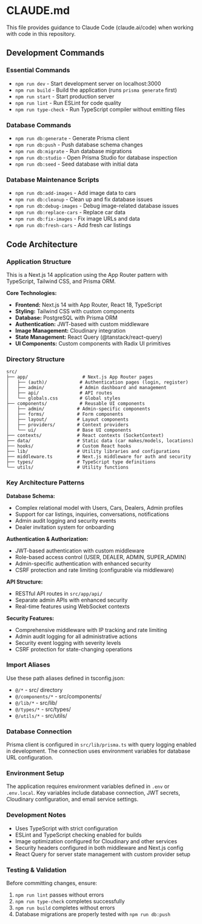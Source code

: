 # CLAUDE.md

This file provides guidance to Claude Code (claude.ai/code) when working with code in this repository.

## Development Commands

### Essential Commands
- `npm run dev` - Start development server on localhost:3000
- `npm run build` - Build the application (runs `prisma generate` first)
- `npm run start` - Start production server
- `npm run lint` - Run ESLint for code quality
- `npm run type-check` - Run TypeScript compiler without emitting files

### Database Commands
- `npm run db:generate` - Generate Prisma client
- `npm run db:push` - Push database schema changes
- `npm run db:migrate` - Run database migrations
- `npm run db:studio` - Open Prisma Studio for database inspection
- `npm run db:seed` - Seed database with initial data

### Database Maintenance Scripts
- `npm run db:add-images` - Add image data to cars
- `npm run db:cleanup` - Clean up and fix database issues
- `npm run db:debug-images` - Debug image-related database issues
- `npm run db:replace-cars` - Replace car data
- `npm run db:fix-images` - Fix image URLs and data
- `npm run db:fresh-cars` - Add fresh car listings

## Code Architecture

### Application Structure
This is a Next.js 14 application using the App Router pattern with TypeScript, Tailwind CSS, and Prisma ORM.

**Core Technologies:**
- **Frontend:** Next.js 14 with App Router, React 18, TypeScript
- **Styling:** Tailwind CSS with custom components
- **Database:** PostgreSQL with Prisma ORM
- **Authentication:** JWT-based with custom middleware
- **Image Management:** Cloudinary integration
- **State Management:** React Query (@tanstack/react-query)
- **UI Components:** Custom components with Radix UI primitives

### Directory Structure
```
src/
├── app/                    # Next.js App Router pages
│   ├── (auth)/            # Authentication pages (login, register)
│   ├── admin/             # Admin dashboard and management
│   ├── api/               # API routes
│   └── globals.css        # Global styles
├── components/            # Reusable UI components
│   ├── admin/            # Admin-specific components
│   ├── forms/            # Form components
│   ├── layout/           # Layout components
│   ├── providers/        # Context providers
│   └── ui/               # Base UI components
├── contexts/             # React contexts (SocketContext)
├── data/                 # Static data (car makes/models, locations)
├── hooks/                # Custom React hooks
├── lib/                  # Utility libraries and configurations
├── middleware.ts         # Next.js middleware for auth and security
├── types/                # TypeScript type definitions
└── utils/                # Utility functions
```

### Key Architecture Patterns

**Database Schema:**
- Complex relational model with Users, Cars, Dealers, Admin profiles
- Support for car listings, inquiries, conversations, notifications
- Admin audit logging and security events
- Dealer invitation system for onboarding

**Authentication & Authorization:**
- JWT-based authentication with custom middleware
- Role-based access control (USER, DEALER, ADMIN, SUPER_ADMIN)
- Admin-specific authentication with enhanced security
- CSRF protection and rate limiting (configurable via middleware)

**API Structure:**
- RESTful API routes in `src/app/api/`
- Separate admin APIs with enhanced security
- Real-time features using WebSocket contexts

**Security Features:**
- Comprehensive middleware with IP tracking and rate limiting
- Admin audit logging for all administrative actions
- Security event logging with severity levels
- CSRF protection for state-changing operations

### Import Aliases
Use these path aliases defined in tsconfig.json:
- `@/*` - src/ directory
- `@/components/*` - src/components/
- `@/lib/*` - src/lib/
- `@/types/*` - src/types/
- `@/utils/*` - src/utils/

### Database Connection
Prisma client is configured in `src/lib/prisma.ts` with query logging enabled in development. The connection uses environment variables for database URL configuration.

### Environment Setup
The application requires environment variables defined in `.env` or `.env.local`. Key variables include database connection, JWT secrets, Cloudinary configuration, and email service settings.

### Development Notes
- Uses TypeScript with strict configuration
- ESLint and TypeScript checking enabled for builds
- Image optimization configured for Cloudinary and other services
- Security headers configured in both middleware and Next.js config
- React Query for server state management with custom provider setup

### Testing & Validation
Before committing changes, ensure:
1. `npm run lint` passes without errors
2. `npm run type-check` completes successfully
3. `npm run build` completes without errors
4. Database migrations are properly tested with `npm run db:push`